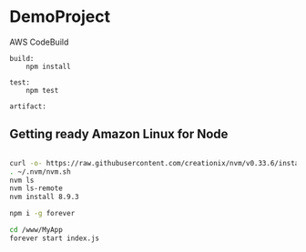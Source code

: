 # DemoProject


AWS CodeBuild

    build:
        npm install

    test:
        npm test

    artifact:





Getting ready Amazon Linux for Node
-----------------------------------
```sh

curl -o- https://raw.githubusercontent.com/creationix/nvm/v0.33.6/install.sh | bash
. ~/.nvm/nvm.sh
nvm ls
nvm ls-remote
nvm install 8.9.3

npm i -g forever

cd /www/MyApp
forever start index.js

```
